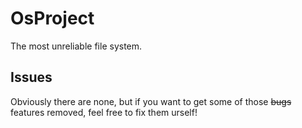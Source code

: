 # OsProject
The most unreliable file system.

## Issues
Obviously there are none, but if you want to get some of those ~~bugs~~ features removed, feel free to fix them urself!
